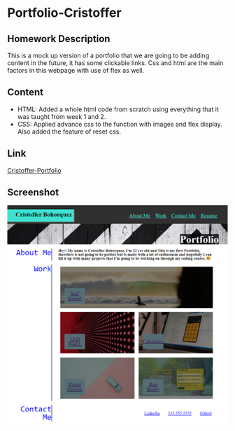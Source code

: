 # Portfolio-Cristoffer

<!-- GETTING STARTED -->
## Homework Description

This is a mock up version of a portfolio that we are going to be adding content in the future, it has some clickable links. Css and html are the main factors in this webpage with use of flex as well.

## Content 
- HTML: Added a whole html code from scratch using everything that it was taught from week 1 and 2.
- CSS: Applied advance css to the function with images and flex display. Also added the feature of reset css.


## Link
[Cristoffer-Portfolio](https://cristofferb7.github.io/Portfolio-Cristoffer/)

## Screenshot

![Screenshot](./assets/images/_C__Users_crist_UCF_homework_Portfolio-Cristoffer_index.html.png)

